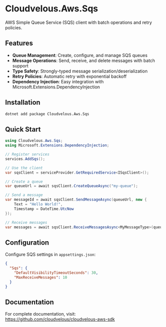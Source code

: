 # Cloudvelous.Aws.Sqs

AWS Simple Queue Service (SQS) client with batch operations and retry policies.

## Features

- **Queue Management**: Create, configure, and manage SQS queues
- **Message Operations**: Send, receive, and delete messages with batch support
- **Type Safety**: Strongly-typed message serialization/deserialization
- **Retry Policies**: Automatic retry with exponential backoff
- **Dependency Injection**: Easy integration with Microsoft.Extensions.DependencyInjection

## Installation

```bash
dotnet add package Cloudvelous.Aws.Sqs
```

## Quick Start

```csharp
using Cloudvelous.Aws.Sqs;
using Microsoft.Extensions.DependencyInjection;

// Register services
services.AddSqs();

// Use the client
var sqsClient = serviceProvider.GetRequiredService<ISqsClient>();

// Create a queue
var queueUrl = await sqsClient.CreateQueueAsync("my-queue");

// Send a message
var messageId = await sqsClient.SendMessageAsync(queueUrl, new { 
    Text = "Hello World!", 
    Timestamp = DateTime.UtcNow 
});

// Receive messages
var messages = await sqsClient.ReceiveMessagesAsync<MyMessageType>(queueUrl);
```

## Configuration

Configure SQS settings in `appsettings.json`:

```json
{
  "Sqs": {
    "DefaultVisibilityTimeoutSeconds": 30,
    "MaxReceiveMessages": 10
  }
}
```

## Documentation

For complete documentation, visit: https://github.com/cloudvelous/cloudvelous-aws-sdk
